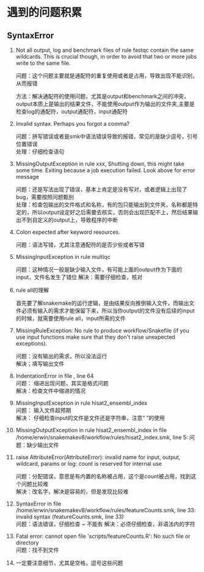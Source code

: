 # 遇到的问题积累

## SyntaxError

1. Not all output, log and benchmark files of rule fastqc contain the same wildcards. This is crucial though, in order to avoid that two or more jobs write to the same file.  

    问题：这个问题主要就是通配符的重复使用或者是占用，导致出现不能识别，从而报错  

    方法：解决通配符的使用问题，尤其是output和benchmark之间的冲突，output本质上是输出的结果文件，不能使用output作为输出的文件夹,主要是检查log的通配符，output通配符，input通配符  

2. Invalid syntax. Perhaps you forgot a comma?  

    问题：拼写错误或者是smk中语法错误导致的报错，常见的是缺少逗号，引号位置错误  
    处理：仔细检查语句  

3. MissingOutputException in rule xxx, Shutting down, this might take some time. Exiting because a job execution failed. Look above for error message  

    问题：还是写法出现了错误，基本上肯定是没有写对，或者逻辑上出现了bug，需要按照问题甄别  
    处理：检查包输出的文件格式和名称，有的包只能输出到文件夹，名称都是特定的，所以output设定好之后需要去核实，否则会出现匹配不上，然后结果输出不到自定义的output上，导致程序的中断  

4. Colon expected after keyword resources.  

    问题：语法写错，尤其注意通配符的是否少些或者写错  

5. MissingInputException in rule multiqc  

    问题：这种情况一般是缺少输入文件，有可能上面的output作为下面的input，文件名发生了错位
    解决：需要仔细检查，核对  

6. rule all的理解

    首先要了解snakemake的运行逻辑，是由结果反向推倒输入文件，而输出文件必须有输入的需求才能保留下来，所以当你output的文件没有后续的input的时候，就需要使用rule all，input所需的文件  

7. MissingRuleException: No rule to produce workflow/Snakefile (if you use input functions make sure that they don't raise unexpected exceptions).  

    问题：没有输出的需求，所以没法运行  
    解决；填写输出文件  

8. IndentationError in file <tokenize>, line 64  
    问题： 缩进出现问题，其实是格式问题  
    解决：检查文件中缩进的情况  

9. MissingInputException in rule hisat2_ensembl_index  
    问题： 输入文件超预期  
    解决： 仔细检查input的文件是文件还是字符串，注意“ ”的使用  

10. MissingOutputException in rule hisat2_ensembl_index in file /home/erwin/snakemakev8/workflow/rules/hisat2_index.smk, line 5: 
    问题：缺少输出文件

11. raise AttributeError(AttributeError): invalid name for input, output, wildcard, params or log: count is reserved for internal use  

    问题：分配错误，意思是有内置的名称被占用，这个是count被占用，找到这个问题比较难  
    解决：改名字，解决是容易的，但是发现比较难  

12. SyntaxError in file /home/erwin/snakemakev8/workflow/rules/featureCounts.smk, line 33:
invalid syntax (featureCounts.smk, line 33)  
    问题：语法错误，仔细检查 ~ 不能有
    解决：必须仔细检查，非语法内的字符  
13. Fatal error: cannot open file 'scripts/featureCounts.R': No such file or directory  
    问题：找不到文件

14. 一定要注意细节，尤其是空格，逗号这些问题  

